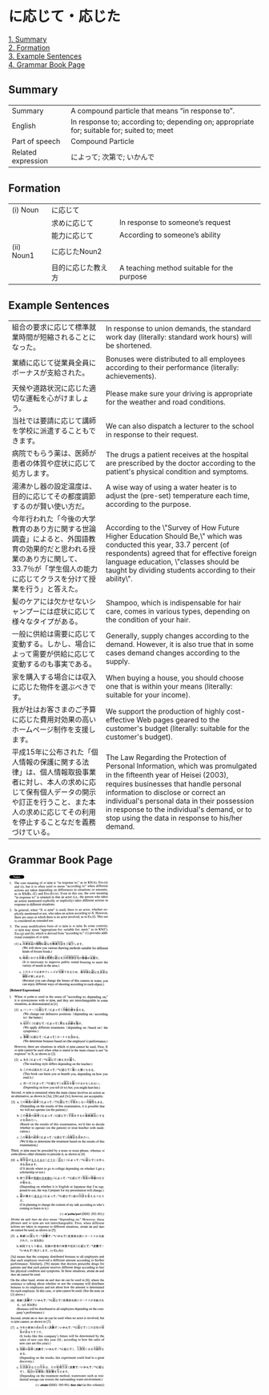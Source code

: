# に応じて・応じた

[1. Summary](#summary)<br>
[2. Formation](#formation)<br>
[3. Example Sentences](#example-sentences)<br>
[4. Grammar Book Page](#grammar-book-page)<br>


## Summary

<table><tr>   <td>Summary</td>   <td>A compound particle that means “in response to”.</td></tr><tr>   <td>English</td>   <td>In response to; according to; depending on; appropriate for; suitable for; suited to; meet</td></tr><tr>   <td>Part of speech</td>   <td>Compound Particle</td></tr><tr>   <td>Related expression</td>   <td>によって; 次第で; いかんで</td></tr></table>

## Formation

<table class="table"><tbody><tr class="tr head"><td class="td"><span class="numbers">(i)</span> <span class="bold">Noun</span></td><td class="td"><span class="concept">に応じて</span></td><td class="td"></td></tr><tr class="tr"><td class="td"></td><td class="td"><span>求め</span><span class="concept">に応じて</span></td><td class="td"><span>In response to someone’s request</span></td></tr><tr class="tr"><td class="td"></td><td class="td"><span>能力</span><span class="concept">に応じて</span></td><td class="td"><span>According to someone’s ability</span></td></tr><tr class="tr head"><td class="td"><span class="numbers">(ii)</span> <span class="bold">Noun<span class="subscript">1</span></span></td><td class="td"><span class="concept">に応じた</span><span>Noun<span class="subscript">2</span></span></td><td class="td"></td></tr><tr class="tr"><td class="td"></td><td class="td"><span>目的</span><span class="concept">に応じた</span><span>教え方</span></td><td class="td"><span>A teaching method suitable for the purpose</span></td></tr></tbody></table>

## Example Sentences

<table><tr>   <td>組合の要求に応じて標準就業時間が短縮されることになった。</td>   <td>In response to union demands, the standard work day (literally: standard work hours) will be shortened.</td></tr><tr>   <td>業績に応じて従業員全員にボーナスが支給された。</td>   <td>Bonuses were distributed to all employees according to their performance (literally: achievements).</td></tr><tr>   <td>天候や道路状況に応じた適切な運転を心がけましょう。</td>   <td>Please make sure your driving is appropriate for the weather and road conditions.</td></tr><tr>   <td>当社では要請に応じて講師を学校に派遣することもできます。</td>   <td>We can also dispatch a lecturer to the school in response to their request.</td></tr><tr>   <td>病院でもらう薬は、医師が患者の体質や症状に応じて処方します。</td>   <td>The drugs a patient receives at the hospital are prescribed by the doctor according to the patient's physical condition and symptoms.</td></tr><tr>   <td>湯沸かし器の設定温度は、目的に応じてその都度調節するのが賢い使い方だ。</td>   <td>A wise way of using a water heater is to adjust the (pre-set) temperature each time, according to the purpose.</td></tr><tr>   <td>今年行われた「今後の大学教育のあり方に関する世論調査」によると、外国語教育の効果的だと思われる授業のあり方に関して、33.7％が「学生個人の能力に応じてクラスを分けて授業を行う」と答えた。</td>   <td>According to the \"Survey of How Future Higher Education Should Be,\" which was conducted this year, 33.7 percent (of respondents) agreed that for effective foreign language education, \"classes should be taught by dividing students according to their ability\".</td></tr><tr>   <td>髪のケアには欠かせないシャンプーには症状に応じて様々なタイプがある。</td>   <td>Shampoo, which is indispensable for hair care, comes in various types, depending on the condition of your hair.</td></tr><tr>   <td>一般に供給は需要に応じて変動する。しかし、場合によって需要が供給に応じて変動するのも事実である。</td>   <td>Generally, supply changes according to the demand. However, it is also true that in some cases demand changes according to the supply.</td></tr><tr>   <td>家を購入する場合には収入に応じた物件を選ぶべきです。</td>   <td>When buying a house, you should choose one that is within your means (literally: suitable for your income).</td></tr><tr>   <td>我が社はお客さまのご予算に応じた費用対効果の高いホームページ制作を支援します。</td>   <td>We support the production of highly cost-effective Web pages geared to the customer's budget (literally: suitable for the customer's budget).</td></tr><tr>   <td>平成15年に公布された「個人情報の保護に関する法律」は、個人情報取扱事業者に対し、本人の求めに応じて保有個人データの開示や訂正を行うこと、また本人の求めに応じてその利用を停止することなだを義務づけている。</td>   <td>The Law Regarding the Protection of Personal Information, which was promulgated in the ﬁfteenth year of Heisei (2003), requires businesses that handle personal information to disclose or correct an individual's personal data in their possession in response to the individual's demand, or to stop using the data in response to his/her demand.</td></tr></table>

## Grammar Book Page

![](../img/Advancedに応じて／応じた.png)

